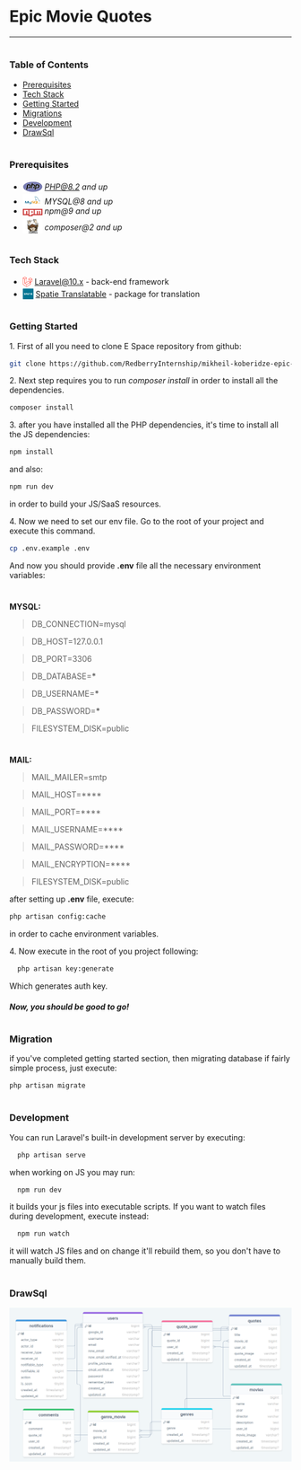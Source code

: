 # Epic Movie Quotes

---

#

### Table of Contents

-   [Prerequisites](#prerequisites)
-   [Tech Stack](#tech-stack)
-   [Getting Started](#getting-started)
-   [Migrations](#migration)
-   [Development](#development)
-   [DrawSql](#DrawSql)

#

### Prerequisites

-   <img src="readme/assets/php.svg" width="35" style="position: relative; top: 4px" /> *PHP@8.2 and up*
-   <img src="readme/assets/mysql.png" width="35" style="position: relative; top: 4px" /> _MYSQL@8 and up_
-   <img src="readme/assets/npm.png" width="35" style="position: relative; top: 4px" /> _npm@9 and up_
-   <img src="readme/assets/composer.png" width="35" style="position: relative; top: 6px" /> _composer@2 and up_

#

### Tech Stack

-   <img src="readme/assets/laravel.png" height="18" style="position: relative; top: 4px" /> [Laravel@10.x](https://laravel.com/docs/10.x) - back-end framework
-   <img src="readme/assets/spatie.png" height="19" style="position: relative; top: 4px" /> [Spatie Translatable](https://github.com/spatie/laravel-translatable) - package for translation

#

### Getting Started

1\. First of all you need to clone E Space repository from github:

```sh
git clone https://github.com/RedberryInternship/mikheil-koberidze-epic-movie-quotes-back.git
```

2\. Next step requires you to run _composer install_ in order to install all the dependencies.

```sh
composer install
```

3\. after you have installed all the PHP dependencies, it's time to install all the JS dependencies:

```sh
npm install
```

and also:

```sh
npm run dev
```

in order to build your JS/SaaS resources.

4\. Now we need to set our env file. Go to the root of your project and execute this command.

```sh
cp .env.example .env
```

And now you should provide **.env** file all the necessary environment variables:

#

**MYSQL:**

> DB_CONNECTION=mysql

> DB_HOST=127.0.0.1

> DB_PORT=3306

> DB_DATABASE=**\***

> DB_USERNAME=**\***

> DB_PASSWORD=**\***

> FILESYSTEM_DISK=public

#

**MAIL:**

> MAIL_MAILER=smtp

> MAIL_HOST=\*\*\*\*

> MAIL_PORT=\*\*\*\*

> MAIL_USERNAME=\*\*\*\*

> MAIL_PASSWORD=\*\*\*\*

> MAIL_ENCRYPTION=\*\*\*\*

> FILESYSTEM_DISK=public

after setting up **.env** file, execute:

```sh
php artisan config:cache
```

in order to cache environment variables.

4\. Now execute in the root of you project following:

```sh
  php artisan key:generate
```

Which generates auth key.

##### Now, you should be good to go!

#

### Migration

if you've completed getting started section, then migrating database if fairly simple process, just execute:

```sh
php artisan migrate
```

#

### Development

You can run Laravel's built-in development server by executing:

```sh
  php artisan serve
```

when working on JS you may run:

```sh
  npm run dev
```

it builds your js files into executable scripts.
If you want to watch files during development, execute instead:

```sh
  npm run watch
```

it will watch JS files and on change it'll rebuild them, so you don't have to manually build them.

#

### DrawSql

[![MySQL model](./readme/assets/drawsql.png)](https://drawsql.app/teams/kobe-1/diagrams/epic-movie-quotes)
